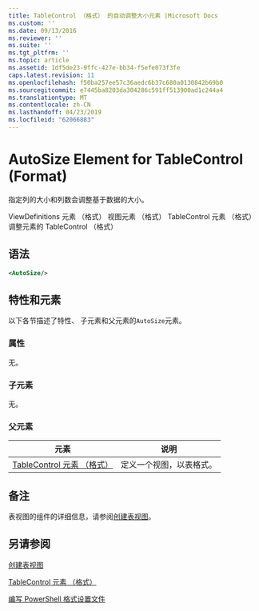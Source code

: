 ```yaml
---
title: TableControl （格式） 的自动调整大小元素 |Microsoft Docs
ms.custom: ''
ms.date: 09/13/2016
ms.reviewer: ''
ms.suite: ''
ms.tgt_pltfrm: ''
ms.topic: article
ms.assetid: 1df5de23-9ffc-427e-bb34-f5efe073f3fe
caps.latest.revision: 11
ms.openlocfilehash: f50ba257ee57c36aedc6b37c680a0130842b69b0
ms.sourcegitcommit: e7445ba8203da304286c591ff513900ad1c244a4
ms.translationtype: MT
ms.contentlocale: zh-CN
ms.lasthandoff: 04/23/2019
ms.locfileid: "62066883"
---
```

# <a name="autosize-element-for-tablecontrol-format"></a>AutoSize Element for TableControl (Format)

指定列的大小和列数会调整基于数据的大小。

ViewDefinitions 元素 （格式） 视图元素 （格式） TableControl 元素 （格式） 调整元素的 TableControl （格式）

## <a name="syntax"></a>语法

```xml
<AutoSize/>
```

## <a name="attributes-and-elements"></a>特性和元素

以下各节描述了特性、 子元素和父元素的`AutoSize`元素。

### <a name="attributes"></a>属性

无。

### <a name="child-elements"></a>子元素

无。

### <a name="parent-elements"></a>父元素

|元素|说明|
|-------------|-----------------|
|[TableControl 元素 （格式）](./tablecontrol-element-format.md)|定义一个视图，以表格式。|

## <a name="remarks"></a>备注

表视图的组件的详细信息，请参阅[创建表视图](./creating-a-table-view.md)。

## <a name="see-also"></a>另请参阅

[创建表视图](./creating-a-table-view.md)

[TableControl 元素 （格式）](./tablecontrol-element-format.md)

[编写 PowerShell 格式设置文件](./writing-a-powershell-formatting-file.md)
